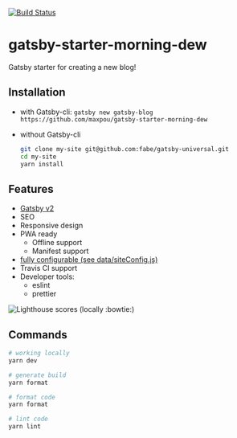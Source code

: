 [![Build Status](https://travis-ci.org/maxpou/gatsby-starter-morning-dew.svg?branch=master)](https://travis-ci.org/maxpou/gatsby-starter-morning-dew)

# gatsby-starter-morning-dew

Gatsby starter for creating a new blog!

## Installation


* with Gatsby-cli: `gatsby new gatsby-blog https://github.com/maxpou/gatsby-starter-morning-dew`

* without Gatsby-cli

  ```sh
  git clone my-site git@github.com:fabe/gatsby-universal.git
  cd my-site
  yarn install
  ```

## Features

- [Gatsby v2](https://www.gatsbyjs.org/)
- SEO
- Responsive design
- PWA ready
  - Offline support
  - Manifest support 
- [fully configurable (see data/siteConfig.js)](./data/siteConfig.js)
- Travis CI support
- Developer tools:
  - eslint
  - prettier


![Lighthouse scores (locally :bowtie:)](https://lighthouse.now.sh/?perf=88&pwa=81&a11y=92&bp=100&seo=100)


## Commands

```sh
# working locally
yarn dev

# generate build
yarn format

# format code
yarn format

# lint code
yarn lint
```
